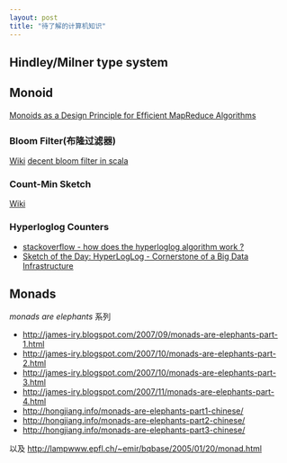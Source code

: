 ```yaml
---
layout: post
title: "待了解的计算机知识"
---
```


## Hindley/Milner type system


## Monoid

[Monoids as a Design Principle for Efﬁcient MapReduce Algorithms](http://arxiv.org/pdf/1304.7544v1.pdf)

### Bloom Filter(布隆过滤器)

[Wiki](http://en.wikipedia.org/wiki/Bloom_filter)
[decent bloom filter in scala](http://theyougen.blogspot.com/2009/12/decent-bloom-filter-in-scala.html)

### Count-Min Sketch

[Wiki](http://en.wikipedia.org/wiki/Count-Min_sketch)

### Hyperloglog Counters

- [stackoverflow - how does the hyperloglog algorithm work ?](http://stackoverflow.com/questions/12327004/how-does-the-hyperloglog-algorithm-work)
- [Sketch of the Day: HyperLogLog - Cornerstone of a Big Data Infrastructure](http://blog.aggregateknowledge.com/2012/10/25/sketch-of-the-day-hyperloglog-cornerstone-of-a-big-data-infrastructure/)


## Monads

*monads are elephants* 系列

* http://james-iry.blogspot.com/2007/09/monads-are-elephants-part-1.html
* http://james-iry.blogspot.com/2007/10/monads-are-elephants-part-2.html
* http://james-iry.blogspot.com/2007/10/monads-are-elephants-part-3.html
* http://james-iry.blogspot.com/2007/11/monads-are-elephants-part-4.html
* http://hongjiang.info/monads-are-elephants-part1-chinese/
* http://hongjiang.info/monads-are-elephants-part2-chinese/
* http://hongjiang.info/monads-are-elephants-part3-chinese/

以及 http://lampwww.epfl.ch/~emir/bqbase/2005/01/20/monad.html
